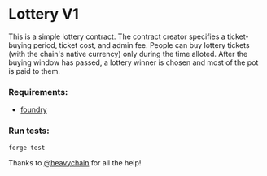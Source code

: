 # Lottery V1

This is a simple lottery contract. The contract creator specifies a ticket-buying period, ticket cost, and admin fee.
People can buy lottery tickets (with the chain's native currency) only during the time alloted. After the buying window has passed,
a lottery winner is chosen and most of the pot is paid to them.

### Requirements:
- [foundry](https://github.com/gakonst/foundry)

### Run tests:
```
forge test
```

Thanks to [@heavychain](https://github.com/tkernell) for all the help!